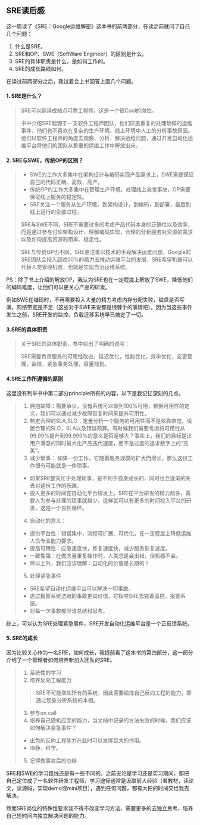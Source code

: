 ## **SRE读后感**
这一周读了《SRE：Google运维解密》这本书的前两部分，在读之前就问了自己几个问题：
1. 什么是SRE。
2. SRE和OP、SWE（SoftWare Engineer）的区别是什么。
3. SRE的具体职责是什么，是如何工作的。
4. SRE的成长路线如何。

在读过前两部分之后，我试着合上书回答上面几个问题。

#### 1. SRE是什么？
> SRE可以翻译成站点可靠工程师，这是一个很Cool的岗位。
>
> 书中介绍SRE起源于一支软件工程师团队，他们厌恶重复的处理琐碎的运维事件，他们也不喜欢在复杂的生产环境、线上环境中人工的分析事故原因。他们以软件工程师的角度去观察、分析、解决运维问题，通过开发自动化运维平台将他们的团队从繁重的运维工作中解放出来。



#### 2. SRE与SWE，传统OP的区别？
> - SWE的工作大多集中在架构设计与编码实现产品需求上，SWE需要保证自己的代码正确、高效、高产。
> - 传统OP的工作大多集中在管理生产环境，处理线上突发事故，OP需要保证线上服务的稳定性。
> - SRE关注一个服务从生产环境，到架构设计，到编码，到部署，最后到线上运行的全部过程。
> 
> SRE与SWE不同，SRE不需要过多的考虑产品代码本身的正确性以及效率，而是通过参与讨论架构设计、理解编码实现，合理的分析服务对资源的需求以及如何提高资源利用率、稳定性。
> 
> SRE与传统OP也不同，SRE更注重以技术的手段解决运维问题，Google的SRE团队会投入超过50%的精力去推动运维平台的发展，SRE希望机器可以代替人类管理机器，也就是实现自治运维系统。

PS：除了书上介绍的解放OP，我认为SRE也在一定程度上解放了SWE，降低他们的编码难度，让他们可以更关心产品的研发。

例如SWE在编码时，不再需要投入大量的精力考虑内存分配失败，磁盘是否写满，网络带宽是不足（这些对于SWE来说都是很棘手的事情吧）。因为当这些事件发生之前，SRE开发的监控、负载迁移系统早已搞定了一切。

#### 3.SRE的具体职责
> 关于SRE的具体职责，书中给出了明确的说明：
>
>SRE需要负责服务的可用性改进，延迟优化，性能优化，效率优化，变更管理，监控，紧急事务处理，容量规划。

#### 4.SRE工作所遵循的原则
这里没有列举书中第二部分principle所有的内容，以下是我记忆深刻的几点。

> 1. 拥抱故障：需要承认，没有系统可以做到100%可用，根据可用性的定义，我们可以通过减少故障恢复时间来提升可用性。
> 2. 制定合理的SLA,SLO：定量分析一个服务的可用性而不是依靠直觉。设置合理的SLO，SLA以及错误预算。有时候我们需要考虑将可用性从99.99%提升到99.999%的意义是否足够大？事实上，我们的目标是让用户满意的同时最大化产品迭代速度，而不是过度的追求数字上的“完美”。
> 3. 减少琐事：
> 如果一份工作，它随着服务规模的扩大而增长，那么这份工作很有可能就是一件琐事。
> - 如果SRE整天忙于处理琐事，是不利于自身成长的，同时也会逐渐的失去对这份工作的乐趣。
> - 投入更多的时间在自动化平台研发上。SRE在平台研发的精力越多，需要人为参与处理的琐事就越少，这样就可以有更多的时间投入平台的研发，这是一个良性循环。
> 4. 自动化的意义：
> - 提供平台性：错误集中，流程可扩展、可优化。在一定程度上降低运维人员专业能力要求。
> - 提高可用性：应急速度快，修复速度快，减少服务恢复速度。
> - 一致性强：在做大量重复操作时，人类总是会出错，但机器不会。
> - 除以上外，我们应该理解：自动化的价值是长期的！
> 5. 处理紧急事件
> - SRE希望自动化运维平台可以解决一切事故。
> - 逃过报警系统法眼的事故更具价值，它指导SRE去完善监控、报警系统。
> - 对每一次事故都应该总结和思考。

综上，可以认为SRE处理紧急事件，SRE开发自动化运维平台是一个正反馈系统。

#### 5. SRE的成长
因为比较关心作为一名SRE，如何成长，我提前看了这本书的第四部分，这一部分介绍了一个管理者如何培养新加入团队的SRE。

> 1. 系统性的学习
> 2. 培养反向工程能力
> 
> > SRE不可能熟知所有的系统，因此需要锻炼自己反向工程的能力，即通过现象分析系统的本相。
> 3. 参与on call 
> 4. 培养自己随机应变的能力，当文档中记录的方法失效的时候，我们应该如何解决紧急事件？
> - 出色的反向工程能力在此时可以发挥巨大的作用。
> - 冷静，科学。
> 5. 记得做事故后的总结

SRE和SWE的学习路线还是有一些不同的。之前无论是学习还是实习期间，都把自己定位成了一名软件研发工程师，学习途径通常是汲取前人经验（看教材，读论文，读源码，实现demo或mini项目），遇到任何问题，都有大把的时间交给我去解决。

然而SRE岗位的特殊性要求我不得不改变学习方法，需要更多的去独立思考，培养自己短时间内独立解决问题的能力。

